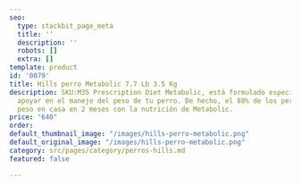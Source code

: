 ```yaml
---
seo:
  type: stackbit_page_meta
  title: ''
  description: ''
  robots: []
  extra: []
template: product
id: '0079'
title: Hills perro Metabolic 7.7 Lb 3.5 Kg
description: SKU:M35 Prescription Diet Metabolic, está formulado especialmente para
  apoyar en el manejo del peso de tu perro. De hecho, el 88% de los perros perdieron
  peso en casa en 2 meses con la nutrición de Metabolic.
price: "640"
order: 
default_thumbnail_image: "/images/hills-perro-metabolic.png"
default_original_image: "/images/hills-perro-metabolic.png"
category: src/pages/category/perros-hills.md
featured: false

---
```

